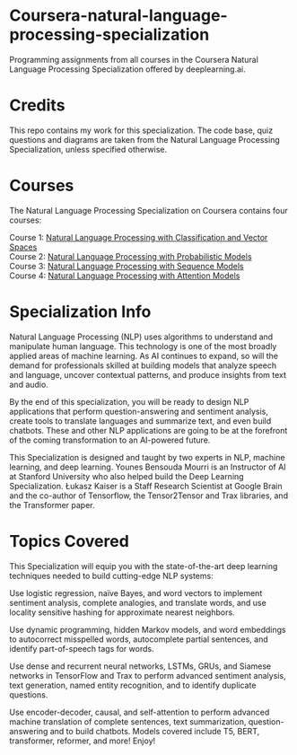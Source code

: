 # Coursera-natural-language-processing-specialization
Programming assignments from all courses in the Coursera Natural Language Processing Specialization offered by deeplearning.ai.

# Credits
This repo contains my work for this specialization. The code base, quiz questions and diagrams are taken from the Natural Language Processing Specialization, unless specified otherwise.

# Courses
The Natural Language Processing Specialization on Coursera contains four courses:

Course 1: [Natural Language Processing with Classification and Vector Spaces ](https://www.coursera.org/learn/classification-vector-spaces-in-nlp/home/welcome)  
Course 2: [Natural Language Processing with Probabilistic Models](https://www.coursera.org/learn/probabilistic-models-in-nlp/home/welcome)    
Course 3: [Natural Language Processing with Sequence Models](https://www.coursera.org/learn/sequence-models-in-nlp/home/welcome)    
Course 4: [Natural Language Processing with Attention Models ](https://www.coursera.org/learn/attention-models-in-nlp/home/welcome)   

# Specialization Info
Natural Language Processing (NLP) uses algorithms to understand and manipulate human language. This technology is one of the most broadly applied areas of machine learning. As AI continues to expand, so will the demand for professionals skilled at building models that analyze speech and language, uncover contextual patterns, and produce insights from text and audio.

By the end of this specialization, you will be ready to design NLP applications that perform question-answering and sentiment analysis, create tools to translate languages and summarize text, and even build chatbots. These and other NLP applications are going to be at the forefront of the coming transformation to an AI-powered future.

This Specialization is designed and taught by two experts in NLP, machine learning, and deep learning. Younes Bensouda Mourri is an Instructor of AI at Stanford University who also helped build the Deep Learning Specialization. Łukasz Kaiser is a Staff Research Scientist at Google Brain and the co-author of Tensorflow, the Tensor2Tensor and Trax libraries, and the Transformer paper.

# Topics Covered
This Specialization will equip you with the state-of-the-art deep learning techniques needed to build cutting-edge NLP systems:

Use logistic regression, naïve Bayes, and word vectors to implement sentiment analysis, complete analogies, and translate words, and use locality sensitive hashing for approximate nearest neighbors.

Use dynamic programming, hidden Markov models, and word embeddings to autocorrect misspelled words, autocomplete partial sentences, and identify part-of-speech tags for words.

Use dense and recurrent neural networks, LSTMs, GRUs, and Siamese networks in TensorFlow and Trax to perform advanced sentiment analysis, text generation, named entity recognition, and to identify duplicate questions.

Use encoder-decoder, causal, and self-attention to perform advanced machine translation of complete sentences, text summarization, question-answering and to build chatbots. Models covered include T5, BERT, transformer, reformer, and more! Enjoy!
